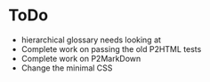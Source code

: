 # ToDo

- hierarchical glossary needs looking at
- Complete work on passing the old P2HTML tests
- Complete work on P2MarkDown
- Change the minimal CSS
